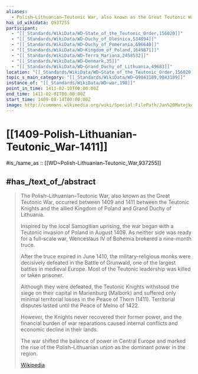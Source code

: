 ```yaml
---
aliases:
  - Polish–Lithuanian–Teutonic War, also known as the Great Teutonic War
has_id_wikidata: Q937255
participant:
  - "[[_Standards/WikiData/WD~State_of_the_Teutonic_Order,156020]]"
  - "[[_Standards/WikiData/WD~Duchy_of_Oleśnica,534894]]"
  - "[[_Standards/WikiData/WD~Duchy_of_Pomerania,696640]]"
  - "[[_Standards/WikiData/WD~Kingdom_of_Poland,1649871]]"
  - "[[_Standards/WikiData/WD~Terra_Mariana,2458532]]"
  - "[[_Standards/WikiData/WD~Denmark,35]]"
  - "[[_Standards/WikiData/WD~Grand_Duchy_of_Lithuania,49683]]"
location: "[[_Standards/WikiData/WD~State_of_the_Teutonic_Order,156020]]"
topic_s_main_category: "[[_Standards/WikiData/WD~Q9843189,9843189]]"
instance_of: "[[_Standards/WikiData/WD~war,198]]"
point_in_time: 1411-02-10T00:00:00Z
end_time: 1411-02-01T00:00:00Z
start_time: 1409-08-14T00:00:00Z
image: http://commons.wikimedia.org/wiki/Special:FilePath/Jan%20Matejko%2C%20Bitwa%20pod%20Grunwaldem.jpg
---
```


# [[1409-Polish-Lithuanian-Teutonic_War-1411]] 

#is_/same_as :: [[WD~Polish-Lithuanian-Teutonic_War,937255]] 

## #has_/text_of_/abstract 

> The Polish–Lithuanian–Teutonic War, also known as the Great Teutonic War, 
> occurred between 1409 and 1411 between the Teutonic Knights 
> and the allied Kingdom of Poland and Grand Duchy of Lithuania. 
> 
> Inspired by the local Samogitian uprising, 
> the war began with a Teutonic invasion of Poland in August 1409. 
> As neither side was ready for a full-scale war, 
> Wenceslaus IV of Bohemia brokered a nine-month truce.
>
> After the truce expired in June 1410, 
> the military-religious monks were decisively defeated in the Battle of Grunwald, 
> one of the largest battles in medieval Europe. 
> Most of the Teutonic leadership was killed or taken prisoner. 
> 
> Although they were defeated, 
> the Teutonic Knights withstood the siege on their capital in Marienburg (Malbork) 
> and suffered only minimal territorial losses in the Peace of Thorn (1411). 
> Territorial disputes lasted until the Peace of Melno of 1422.
>
> However, the Knights never recovered their former power, 
> and the financial burden of war reparations caused internal conflicts 
> and economic decline in their lands. 
> 
> The war shifted the balance of power in Central Europe 
> and marked the rise of the Polish–Lithuanian union as the dominant power in the region.
>
> [Wikipedia](https://en.wikipedia.org/wiki/Polish%E2%80%93Lithuanian%E2%80%93Teutonic%20War) 


